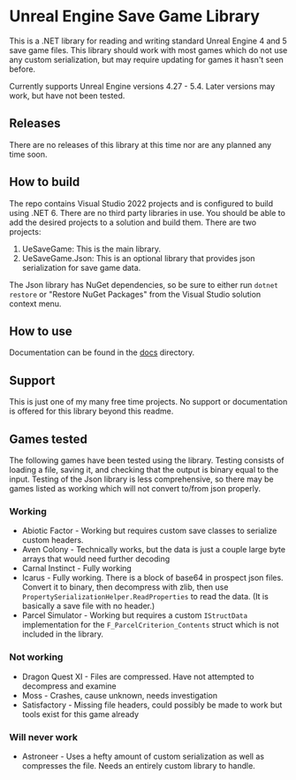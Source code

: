 # Unreal Engine Save Game Library

This is a .NET library for reading and writing standard Unreal Engine 4 and 5 save game files. This library should work with most games which do not use any custom serialization, but may require updating for games it hasn't seen before.

Currently supports Unreal Engine versions 4.27 - 5.4. Later versions may work, but have not been tested.

## Releases

There are no releases of this library at this time nor are any planned any time soon.

## How to build

The repo contains Visual Studio 2022 projects and is configured to build using .NET 6. There are no third party libraries in use. You should be able to add the desired projects to a solution and build them. There are two projects:

1. UeSaveGame: This is the main library.
2. UeSaveGame.Json: This is an optional library that provides json serialization for save game data.

The Json library has NuGet dependencies, so be sure to either run `dotnet restore` or "Restore NuGet Packages" from the Visual Studio solution context menu.

## How to use

Documentation can be found in the [docs](docs) directory.

## Support

This is just one of my many free time projects. No support or documentation is offered for this library beyond this readme.

## Games tested

The following games have been tested using the library. Testing consists of loading a file, saving it, and checking that the output is binary equal to the input. Testing of the Json library is less comprehensive, so there may be games listed as working which will not convert to/from json properly.

### Working
* Abiotic Factor - Working but requires custom save classes to serialize custom headers.
* Aven Colony - Technically works, but the data is just a couple large byte arrays that would need further decoding
* Carnal Instinct - Fully working
* Icarus - Fully working. There is a block of base64 in prospect json files. Convert it to binary, then decompress with zlib, then use `PropertySerializationHelper.ReadProperties` to read the data. (It is basically a save file with no header.)
* Parcel Simulator - Working but requires a custom `IStructData` implementation for the `F_ParcelCriterion_Contents` struct which is not included in the library.

### Not working
* Dragon Quest XI - Files are compressed. Have not attempted to decompress and examine
* Moss - Crashes, cause unknown, needs investigation
* Satisfactory - Missing file headers, could possibly be made to work but tools exist for this game already

### Will never work
* Astroneer - Uses a hefty amount of custom serialization as well as compresses the file. Needs an entirely custom library to handle.